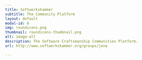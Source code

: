 ```yaml
---
title: Softwerkskammer
subtitle: The Community Platform
layout: default
modal-id: 6
img: roundicons.png
thumbnail: roundicons-thumbnail.png
alt: image-alt
description: The Software Craftsmanship Communities Platform.
url: http://www.softwerkskammer.org/groups/jena

---
```

